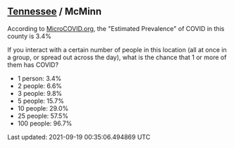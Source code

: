 
## [Tennessee](/united-states/tennessee) / McMinn

According to [MicroCOVID.org](http://microcovid.org),
the "Estimated Prevalence" of COVID in this county is 3.4%

If you interact with a certain number of people in this location
(all at once in a group, or spread out across the day), what is the chance that
1 or more of them has COVID?

- 1 person: 3.4%
- 2 people: 6.6%
- 3 people: 9.8%
- 5 people: 15.7%
- 10 people: 29.0%
- 25 people: 57.5%
- 100 people: 96.7%

Last updated: 2021-09-19 00:35:06.494869 UTC
